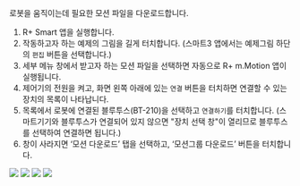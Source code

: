 로봇을 움직이는데 필요한 모션 파일을 다운로드합니다.
1. R+ Smart 앱을 실행합니다.
2. 작동하고자 하는 예제의 그림을 길게 터치합니다. (스마트3 앱에서는 예제그림 하단의 `편집` 버튼을 선택합니다.)
3. 세부 메뉴 창에서 받고자 하는 모션 파일을 선택하면 자동으로 R+ m.Motion 앱이 실행됩니다.
4. 제어기의 전원을 켜고, 화면 왼쪽 아래에 있는 `연결` 버튼을 터치하면 연결할 수 있는 장치의 목록이 나타납니다.
5. 목록에서 로봇에 연결된 블루투스(BT-210)을 선택하고 `연결하기`를 터치합니다. (스마트기기와 블루투스가 연결되어 있지 않으면 "장치 선택 창"이 열리므로 블루투스를 선택하여 연결하면 됩니다.)
6. 창이 사라지면 ‘모션 다운로드’ 탭을 선택하고, ‘모션그룹 다운로드’ 버튼을 터치합니다.

![](/emanual/assets/images/sw/motion_download_01.jpg)
![](/emanual/assets/images/sw/motion_download_02.jpg)
![](/emanual/assets/images/sw/motion_download_03.jpg)
![](/emanual/assets/images/sw/motion_download_04.jpg)
